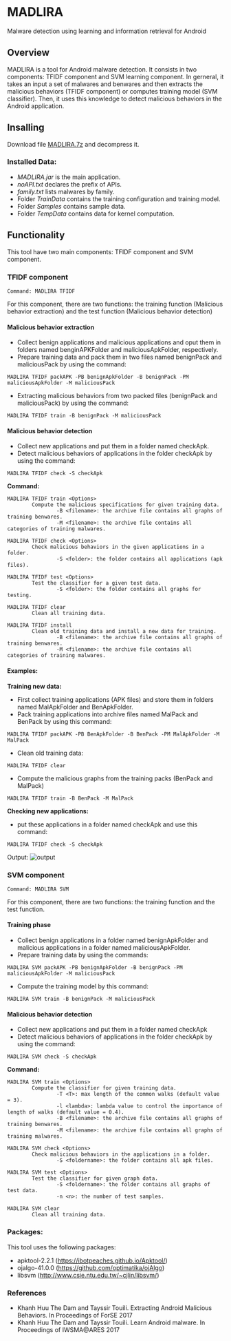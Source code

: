 # MADLIRA
Malware detection using learning and information retrieval for Android

## Overview
MADLIRA is a tool for Android malware detection. It consists in two components: TFIDF component and SVM learning component. In gerneral, it takes an input a set of malwares and benwares and then  extracts the malicious behaviors (TFIDF component) or computes training model (SVM classifier). Then, it uses this knowledge to detect malicious behaviors in the Android application.

## Insalling
Download file [MADLIRA.7z](https://lipn.univ-paris13.fr/~dam/tool/androidTool/MADLIRA_.7z) and decompress it.

### Installed Data:
+ *MADLIRA.jar* is the main application.
+ *noAPI.txt*  declares the prefix of APIs.
+ *family.txt* lists malwares by family.
+ Folder *TrainData* contains the training configuration and training model.
+ Folder *Samples*  contains sample data.
+ Folder *TempData* contains data for kernel computation.


## Functionality
This tool have two main components: TFIDF component and SVM component.
### TFIDF component
```
Command: MADLIRA TFIDF
```
For this component, there are two functions: the training function (Malicious behavior extraction) and the test function (Malicious behavior detection)

#### Malicious behavior extraction
+ Collect benign applications and malicious applications and oput them in folders named benginAPKFolder and maliciousApkFolder, respectively.
+ Prepare training data and pack them in two files named benignPack and maliciousPack by using the command:
```
MADLIRA TFIDF packAPK -PB benignApkFolder -B benignPack -PM maliciousApkFolder -M maliciousPack
```
+ Extracting malicious behaviors from two packed files (benignPack and maliciousPack) by using the command:
```
MADLIRA TFIDF train -B benignPack -M maliciousPack
```
#### Malicious behavior detection
+ Collect new applications and put them in a folder named checkApk.
+ Detect malicious behaviors of applications in the folder checkApk by using the command:
```
MADLIRA TFIDF check -S checkApk
```

**Command:**
```
MADLIRA TFIDF train <Options>
        Compute the malicious specifications for given training data.
                -B <filename>: the archive file contains all graphs of training benwares.
                -M <filename>: the archive file contains all categories of training malwares.

MADLIRA TFIDF check <Options>
        Check malicious behaviors in the given applications in a folder.
                -S <folder>: the folder contains all applications (apk files).

MADLIRA TFIDF test <Options>
        Test the classifier for a given test data.
                -S <folder>: the folder contains all graphs for testing.

MADLIRA TFIDF clear
        Clean all training data.

MADLIRA TFIDF install
        Clean old training data and install a new data for training.
                -B <filename>: the archive file contains all graphs of training benwares.
                -M <filename>: the archive file contains all categories of training malwares.

```
#### Examples:
**Training new data:**
+ First collect training applications (APK files) and store them in folders named MalApkFolder and BenApkFolder.
+ Pack training applications into archive files named MalPack and BenPack by using this command:
```
MADLIRA TFIDF packAPK -PB BenApkFolder -B BenPack -PM MalApkFolder -M MalPack
```
+ Clean old training data:
```
MADLIRA TFIDF clear
```
+ Compute the malicious graphs from the training packs (BenPack and MalPack)
```
MADLIRA TFIDF train -B BenPack -M MalPack
```
**Checking new applications:**
+ put these applications in a folder named checkApk and use this command:
```
MADLIRA TFIDF check -S checkApk
```
Output:
![output](https://github.com/dkhuuthe/MalDet/raw/path/images/testSamples.PNG)

### SVM component
```
Command: MADLIRA SVM
```
For this component, there are two functions: the training function and the test function.
#### Training phase
+ Collect benign applications  in a folder named benignApkFolder and malicious applications in a folder named maliciousApkFolder.
+ Prepare training data by using the commands:
```
MADLIRA SVM packAPK -PB benignApkFolder -B benignPack -PM maliciousApkFolder -M maliciousPack
```
+ Compute the training model by this command:
```
MADLIRA SVM train -B benignPack -M maliciousPack
```
#### Malicious behavior detection
+ Collect new  applications and put  them in a folder named checkApk
+ Detect malicious behaviors of applications in the folder checkApk by using the command:
```
MADLIRA SVM check -S checkApk
```
**Command:**
```
MADLIRA SVM train <Options>
        Compute the classifier for given training data.
                -T <T>: max length of the common walks (default value = 3).
                -l <lambda>: lambda value to control the importance of length of walks (default value = 0.4).
                -B <filename>: the archive file contains all graphs of training benwares.
                -M <filename>: the archive file contains all graphs of training malwares.

MADLIRA SVM check <Options>
        Check malicious behaviors in the applications in a folder.
                -S <foldername>: the folder contains all apk files.

MADLIRA SVM test <Options>
        Test the classifier for given graph data.
                -S <foldername>: the folder contains all graphs of test data.
                -n <n>: the number of test samples.

MADLIRA SVM clear
        Clean all training data.
```

### Packages:
This tool uses the following packages:
+ apktool-2.2.1 (https://ibotpeaches.github.io/Apktool/)
+ ojalgo-41.0.0 (https://github.com/optimatika/ojAlgo)
+ libsvm (http://www.csie.ntu.edu.tw/~cjlin/libsvm/)

### References
+ Khanh Huu The Dam and Tayssir Touili. Extracting Android Malicious Behaviors. In Proceedings of ForSE 2017
+ Khanh Huu The Dam and Tayssir Touili. Learn Android malware. In Proceedings of IWSMA@ARES 2017
